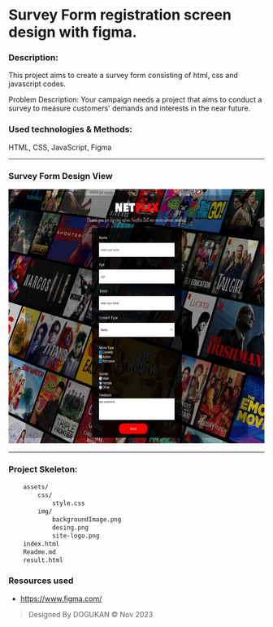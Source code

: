 # Survey Form registration screen design with figma.

### Description:

This project aims to create a survey form consisting of html, css and javascript codes.

Problem Description: Your campaign needs a project that aims to conduct a survey to measure customers' demands and interests in the near future.

### Used technologies & Methods:
HTML, CSS, JavaScript, Figma

---

### Survey Form Design View

<img src="./assets//img/desgin.png" width="650" height="500" alt="ERD"></img>

---

### Project Skeleton:

```
    assets/
        css/
            style.css
        img/
            backgroundImage.png
            desing.png
            site-logo.png
    index.html
    Readme.md
    result.html
```

### Resources used

- https://www.figma.com/

>Designed By DOGUKAN © Nov 2023
